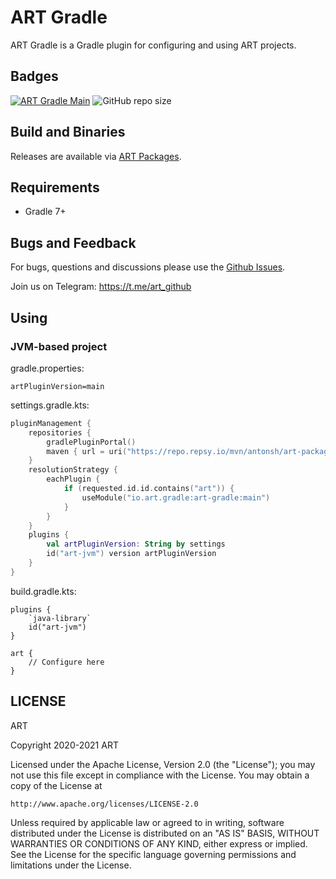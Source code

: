 # ART Gradle
ART Gradle is a Gradle plugin for configuring and using ART projects.

## Badges
[![ART Gradle Main](https://github.com/art-community/art-gradle/actions/workflows/push-main.yml/badge.svg)](https://github.com/art-community/art-gradle/actions/workflows/push-main.yml)
![GitHub repo size](https://img.shields.io/github/repo-size/art-community/art-gradle)

## Build and Binaries
Releases are available via [ART Packages](https://repo.repsy.io/mvn/antonsh/art-packages/).

## Requirements
- Gradle 7+

## Bugs and Feedback
For bugs, questions and discussions please use the [Github Issues](https://github.com/art-community/art-gradle/issues).

Join us on Telegram: https://t.me/art_github

## Using

### JVM-based project

gradle.properties:
```
artPluginVersion=main
```

settings.gradle.kts:
```kotlin
pluginManagement {
    repositories {
        gradlePluginPortal()
        maven { url = uri("https://repo.repsy.io/mvn/antonsh/art-packages/") }
    }
    resolutionStrategy {
        eachPlugin {
            if (requested.id.id.contains("art")) {
                useModule("io.art.gradle:art-gradle:main")
            }
        }
    }
    plugins {
        val artPluginVersion: String by settings
        id("art-jvm") version artPluginVersion
    }
}
```

build.gradle.kts:
```
plugins {
    `java-library`
    id("art-jvm")
}

art {
    // Configure here
}
```

## LICENSE
ART

Copyright 2020-2021 ART

Licensed under the Apache License, Version 2.0 (the "License");
you may not use this file except in compliance with the License.
You may obtain a copy of the License at

    http://www.apache.org/licenses/LICENSE-2.0

Unless required by applicable law or agreed to in writing, software
distributed under the License is distributed on an "AS IS" BASIS,
WITHOUT WARRANTIES OR CONDITIONS OF ANY KIND, either express or implied.
See the License for the specific language governing permissions and
limitations under the License.
